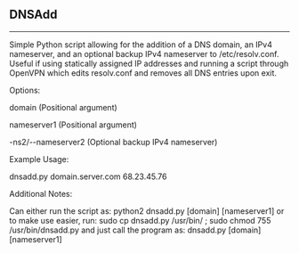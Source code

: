 DNSAdd
---
---

Simple Python script allowing for the addition of a DNS domain, an IPv4 nameserver, and an optional backup IPv4 nameserver to /etc/resolv.conf.
Useful if using statically assigned IP addresses and running a script through OpenVPN which edits resolv.conf and removes all DNS entries upon exit.

Options:

domain (Positional argument)

nameserver1 (Positional argument)

-ns2/--nameserver2 (Optional backup IPv4 nameserver)

Example Usage:

dnsadd.py domain.server.com 68.23.45.76

Additional Notes:

Can either run the script as: python2 dnsadd.py [domain] [nameserver1]
or to make use easier, run: sudo cp dnsadd.py /usr/bin/ ; sudo chmod 755 /usr/bin/dnsadd.py
and just call the program as: dnsadd.py [domain] [nameserver1]
